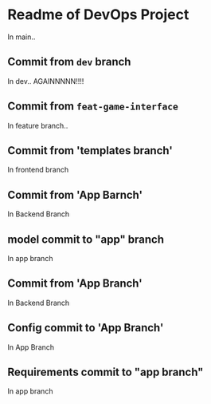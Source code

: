 # Readme of DevOps Project

In main..

## Commit from `dev` branch

In dev.. AGAINNNNN!!!!

## Commit from `feat-game-interface`

In feature branch..

## Commit from 'templates branch'

In frontend branch

## Commit from 'App Barnch'

In Backend Branch 

## model commit to "app" branch

In app branch

## Commit from 'App Branch'

In Backend Branch

## Config commit to 'App Branch'

In App Branch

## Requirements commit to "app branch"

In app branch

